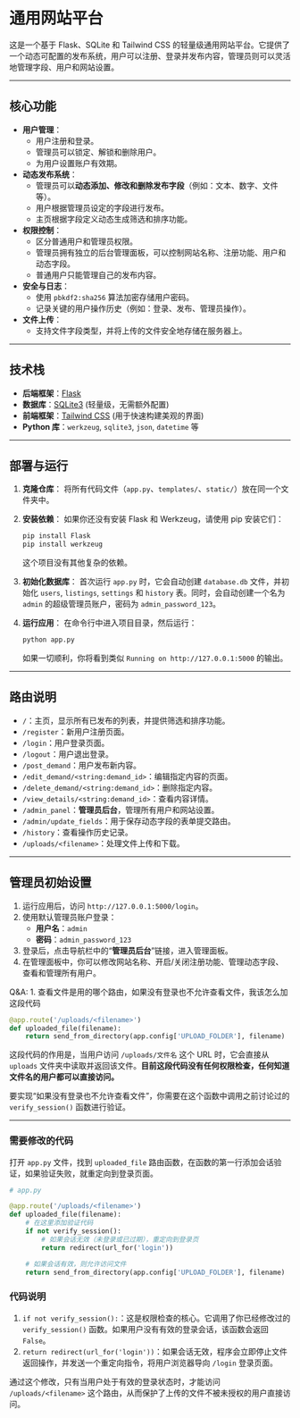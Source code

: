 # 通用网站平台

这是一个基于 Flask、SQLite 和 Tailwind CSS 的轻量级通用网站平台。它提供了一个动态可配置的发布系统，用户可以注册、登录并发布内容，管理员则可以灵活地管理字段、用户和网站设置。

-----

## 核心功能

  * **用户管理**：
      * 用户注册和登录。
      * 管理员可以锁定、解锁和删除用户。
      * 为用户设置账户有效期。
  * **动态发布系统**：
      * 管理员可以**动态添加、修改和删除发布字段**（例如：文本、数字、文件等）。
      * 用户根据管理员设定的字段进行发布。
      * 主页根据字段定义动态生成筛选和排序功能。
  * **权限控制**：
      * 区分普通用户和管理员权限。
      * 管理员拥有独立的后台管理面板，可以控制网站名称、注册功能、用户和动态字段。
      * 普通用户只能管理自己的发布内容。
  * **安全与日志**：
      * 使用 `pbkdf2:sha256` 算法加密存储用户密码。
      * 记录关键的用户操作历史（例如：登录、发布、管理员操作）。
  * **文件上传**：
      * 支持文件字段类型，并将上传的文件安全地存储在服务器上。

-----

## 技术栈

  * **后端框架**：[Flask](https://flask.palletsprojects.com/)
  * **数据库**：[SQLite3](https://docs.python.org/3/library/sqlite3.html) (轻量级，无需额外配置)
  * **前端框架**：[Tailwind CSS](https://tailwindcss.com/) (用于快速构建美观的界面)
  * **Python 库**：`werkzeug`, `sqlite3`, `json`, `datetime` 等

-----

## 部署与运行

1.  **克隆仓库**：
    将所有代码文件（`app.py`、`templates/`、`static/`）放在同一个文件夹中。

2.  **安装依赖**：
    如果你还没有安装 Flask 和 Werkzeug，请使用 pip 安装它们：

    ```bash
    pip install Flask
    pip install werkzeug
    ```

    这个项目没有其他复杂的依赖。

3.  **初始化数据库**：
    首次运行 `app.py` 时，它会自动创建 `database.db` 文件，并初始化 `users`, `listings`, `settings` 和 `history` 表。同时，会自动创建一个名为 `admin` 的超级管理员账户，密码为 `admin_password_123`。

4.  **运行应用**：
    在命令行中进入项目目录，然后运行：

    ```bash
    python app.py
    ```

    如果一切顺利，你将看到类似 `Running on http://127.0.0.1:5000` 的输出。

-----

## 路由说明

  * `/`：主页，显示所有已发布的列表，并提供筛选和排序功能。
  * `/register`：新用户注册页面。
  * `/login`：用户登录页面。
  * `/logout`：用户退出登录。
  * `/post_demand`：用户发布新内容。
  * `/edit_demand/<string:demand_id>`：编辑指定内容的页面。
  * `/delete_demand/<string:demand_id>`：删除指定内容。
  * `/view_details/<string:demand_id>`：查看内容详情。
  * `/admin_panel`：**管理员后台**，管理所有用户和网站设置。
  * `/admin/update_fields`：用于保存动态字段的表单提交路由。
  * `/history`：查看操作历史记录。
  * `/uploads/<filename>`：处理文件上传和下载。

-----

## 管理员初始设置

1.  运行应用后，访问 `http://127.0.0.1:5000/login`。
2.  使用默认管理员账户登录：
      * **用户名**：`admin`
      * **密码**：`admin_password_123`
3.  登录后，点击导航栏中的“**管理员后台**”链接，进入管理面板。
4.  在管理面板中，你可以修改网站名称、开启/关闭注册功能、管理动态字段、查看和管理所有用户。




Q&A: 1. 查看文件是用的哪个路由，如果没有登录也不允许查看文件，我该怎么加这段代码

```python
@app.route('/uploads/<filename>')
def uploaded_file(filename):
    return send_from_directory(app.config['UPLOAD_FOLDER'], filename)
```

这段代码的作用是，当用户访问 `/uploads/文件名` 这个 URL 时，它会直接从 `uploads` 文件夹中读取并返回该文件。**目前这段代码没有任何权限检查，任何知道文件名的用户都可以直接访问。**

要实现“如果没有登录也不允许查看文件”，你需要在这个函数中调用之前讨论过的 `verify_session()` 函数进行验证。

-----

### 需要修改的代码

打开 `app.py` 文件，找到 `uploaded_file` 路由函数，在函数的第一行添加会话验证，如果验证失败，就重定向到登录页面。

```python
# app.py

@app.route('/uploads/<filename>')
def uploaded_file(filename):
    # 在这里添加验证代码
    if not verify_session():
        # 如果会话无效（未登录或已过期），重定向到登录页
        return redirect(url_for('login'))

    # 如果会话有效，则允许访问文件
    return send_from_directory(app.config['UPLOAD_FOLDER'], filename)
```

### 代码说明

1.  `if not verify_session():`：这是权限检查的核心。它调用了你已经修改过的 `verify_session()` 函数。如果用户没有有效的登录会话，该函数会返回 `False`。
2.  `return redirect(url_for('login'))`：如果会话无效，程序会立即停止文件返回操作，并发送一个重定向指令，将用户浏览器导向 `/login` 登录页面。

通过这个修改，只有当用户处于有效的登录状态时，才能访问 `/uploads/<filename>` 这个路由，从而保护了上传的文件不被未授权的用户直接访问。
